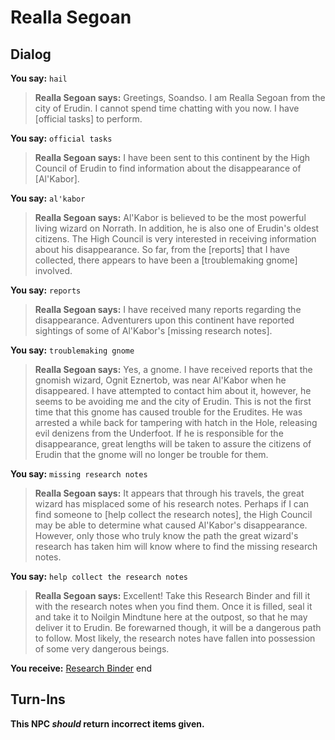 # Realla Segoan
## Dialog

**You say:** `hail`



>**Realla Segoan says:** Greetings, Soandso. I am Realla Segoan from the city of Erudin. I cannot spend time chatting with you now. I have [official tasks] to perform.

**You say:** `official tasks`



>**Realla Segoan says:** I have been sent to this continent by the High Council of Erudin to find information about the disappearance of [Al'Kabor].

**You say:** `al'kabor`



>**Realla Segoan says:** Al'Kabor is believed to be the most powerful living wizard on Norrath. In addition, he is also one of Erudin's oldest citizens. The High Council is very interested in receiving information about his disappearance. So far, from the [reports] that I have collected, there appears to have been a [troublemaking gnome] involved.

**You say:** `reports`



>**Realla Segoan says:** I have received many reports regarding the disappearance. Adventurers upon this continent have reported sightings of some of Al'Kabor's [missing research notes].

**You say:** `troublemaking gnome`



>**Realla Segoan says:** Yes, a gnome. I have received reports that the gnomish wizard, Ognit Eznertob, was near Al'Kabor when he disappeared. I have attempted to contact him about it, however, he seems to be avoiding me and the city of Erudin. This is not the first time that this gnome has caused trouble for the Erudites. He was arrested a while back for tampering with hatch in the Hole, releasing evil denizens from the Underfoot. If he is responsible for the disappearance, great lengths will be taken to assure the citizens of Erudin that the gnome will no longer be trouble for them.

**You say:** `missing research notes`



>**Realla Segoan says:** It appears that through his travels, the great wizard has misplaced some of his research notes. Perhaps if I can find someone to [help collect the research notes], the High Council may be able to determine what caused Al'Kabor's disappearance. However, only those who truly know the path the great wizard's research has taken him will know where to find the missing research notes.

**You say:** `help collect the research notes`



>**Realla Segoan says:** Excellent! Take this Research Binder and fill it with the research notes when you find them. Once it is filled, seal it and take it to Noilgin Mindtune here at the outpost, so that he may deliver it to Erudin. Be forewarned though, it will be a dangerous path to follow. Most likely, the research notes have fallen into possession of some very dangerous beings.


**You receive:**  [Research Binder](/item/17088)
end

## Turn-Ins



**This NPC *should* return incorrect items given.**





